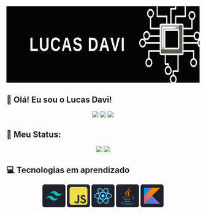 <div align="center">
<img width="100%" height="200px" src="banner.png"/>
</div>

## 👋 Olá! Eu sou o Lucas Davi!

<div align="center">
<a href="https://instagram.com/l.daavii?igshid=ZDdkNTZiNTM="><img src="https://img.shields.io/badge/Instagram-E4405F?style=for-the-badge&logo=instagram&logoColor=white"/></a>
<a href="https://www.linkedin.com/in/lucas-davi-da-silva-a70667254"><img src="https://img.shields.io/badge/LinkedIn-0077B5?style=for-the-badge&logo=linkedin&logoColor=white"/></a>
<a href="mailto:lucasdavi00315@gmail.com?subject=&body=Olá! Meu nome é..."><img src="https://img.shields.io/badge/Gmail-D14836?style=for-the-badge&logo=gmail&logoColor=white"/></a>
</div>

## 🌟 Meu Status:

<div align="center">
   <img height="150px" src="https://github-readme-stats.vercel.app/api?username=LDavi05&show_icons=true&locale=pt-br&title_color=ffffff&text_color=ffffff&icon_color=ffffff&border_color=ffffff&bg_color=000000"/>
   <img height="150px" src="https://github-readme-stats.vercel.app/api/top-langs/?username=LDavi05&locale=pt-br&layout=compact&title_color=ffffff&text_color=ffffff&border_color=ffffff&bg_color=000000"/>
</div>

## 💻 Tecnologias em aprendizado

<div align="center">
<img alt="TailwindCSS" height="60" width="60" src="https://github.com/gui-bus/TechIcons/blob/main/Dark/TailwindCSS.svg">
<img alt="Javascript" height="60" width="60" src="https://github.com/gui-bus/TechIcons/blob/main/Dark/Javascript.svg">
<img alt="React" height="60" width="60" src="https://github.com/gui-bus/TechIcons/blob/main/Dark/React.svg">
<img alt="Java" height="60" width="60" src="https://github.com/gui-bus/TechIcons/blob/main/Dark/Java.svg">
<img alt="Kotlin" height="60" width="60" src="https://github.com/gui-bus/TechIcons/blob/main/Dark/Kotlin.svg">
</div>
